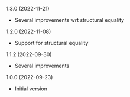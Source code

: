 1.3.0 (2022-11-21)
* Several improvements wrt structural equality

1.2.0 (2022-11-08)
* Support for structural equality

1.1.2 (2022-09-30)
* Several improvements

1.0.0 (2022-09-23)
* Initial version
